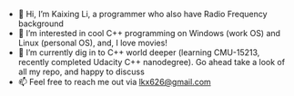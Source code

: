 - 👋 Hi, I’m Kaixing Li, a programmer who also have Radio Frequency background
- 👀 I’m interested in cool C++ programming on Windows (work OS) and Linux (personal OS), and, I love movies!
- 🌱 I’m currently dig in to C++ world deeper (learning CMU-15213, recently completed Udacity C++ nanodegree). 
Go ahead take a look of all my repo, and happy to discuss
- 📫 Feel free to reach me out via lkx626@gmail.com

<!---
Kathy626/Kathy626 is a ✨ special ✨ repository because its `README.md` (this file) appears on your GitHub profile.
You can click the Preview link to take a look at your changes.
--->
